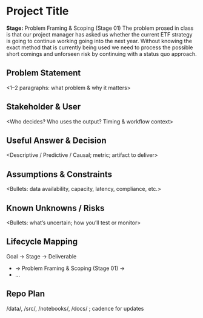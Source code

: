 # Project Title
**Stage:** Problem Framing & Scoping (Stage 01)
The problem prosed in class is that our project manager has asked us whether the current ETF strategy is going to continue working going into the next year. Without knowing the exact method that is currently being used we need to process the possible short comings and unforseen risk by continuing with a status quo approach. 
## Problem Statement
<1–2 paragraphs: what problem & why it matters>
## Stakeholder & User

<Who decides? Who uses the output? Timing & workflow context>
## Useful Answer & Decision
<Descriptive / Predictive / Causal; metric; artifact to deliver>
## Assumptions & Constraints
<Bullets: data availability, capacity, latency, compliance, etc.>
## Known Unknowns / Risks
<Bullets: what’s uncertain; how you’ll test or monitor>
## Lifecycle Mapping
Goal → Stage → Deliverable
- <Goal A> → Problem Framing & Scoping (Stage 01) → <Deliverable X>
- ...
## Repo Plan
/data/, /src/, /notebooks/, /docs/ ; cadence for updates
